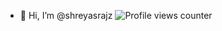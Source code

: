 - 👋 Hi, I’m @shreyasrajz
![Profile views counter](https://komarev.com/ghpvc/?username=shreyasrajz&&style=flat-square)  
 
